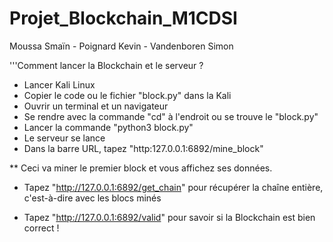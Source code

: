 # Projet_Blockchain_M1CDSI
Moussa Smaïn - Poignard Kevin - Vandenboren Simon

'''Comment lancer la Blockchain et le serveur ?
  - Lancer Kali Linux
  - Copier le code ou le fichier "block.py" dans la Kali
  - Ouvrir un terminal et un navigateur
  - Se rendre avec la commande "cd" à l'endroit ou se trouve le "block.py"
  - Lancer la commande "python3 block.py"
  - Le serveur se lance
  - Dans la barre URL, tapez "http:127.0.0.1:6892/mine_block"
  
 ** Ceci va miner le premier block et vous affichez ses données.
 
  - Tapez "http://127.0.0.1:6892/get_chain" pour récupérer la chaîne entière, c'est-à-dire avec les blocs minés
  
  - Tapez "http://127.0.0.1:6892/valid" pour savoir si la Blockchain est bien correct !
